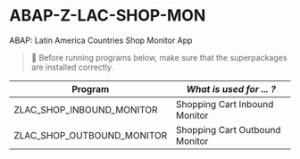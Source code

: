 # ABAP-Z-LAC-SHOP-MON
ABAP: Latin America Countries Shop Monitor App

>:memo: Before running programs below, make sure that the superpackages are installed correctly. 

|  Program                    |      _What is used for ... ?_                                                            |
| --------------------------- |------------------------------------------------------------------------------------------| 
| ZLAC_SHOP_INBOUND_MONITOR   | Shopping Cart Inbound Monitor                                                            |
| ZLAC_SHOP_OUTBOUND_MONITOR  | Shopping Cart Outbound Monitor                                                           |
